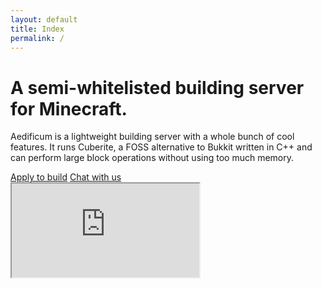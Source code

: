 ```yaml
---
layout: default
title: Index
permalink: /
---
```


<div class="jumbotron padded">
	<h1>A semi-whitelisted building server for Minecraft.</h1>
	<p class="lead">Aedificum is a lightweight building server with a whole bunch of cool features. It runs Cuberite, a FOSS alternative to Bukkit written in C++ and can perform large block operations without using too much memory.</p>
	<a class="btn btn-large" id="btn-left" href="/apply">Apply to build</a>
	<a class="btn btn-large btn-success" id="btn-right" href="/guild">Chat with us</a>
</div>
<!-- Embedded gameserver map -->
<div class="hero-unit">
	<!-- world_classic -> surface & zoom -> 6 & x -> 0, z -> 16, y -> 64 -->
	<iframe src="https://map.aedi.app/#world_classic/0/6/0/16/64"></iframe>
</div>
